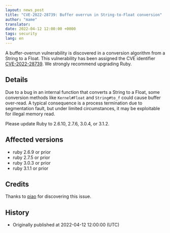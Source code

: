 ```yaml
---
layout: news_post
title: "CVE-2022-28739: Buffer overrun in String-to-Float conversion"
author: "mame"
translator:
date: 2022-04-12 12:00:00 +0000
tags: security
lang: en
---
```


A buffer-overrun vulnerability is discovered in a conversion algorithm from a String to a Float.
This vulnerability has been assigned the CVE identifier [CVE-2022-28739](https://www.cve.org/CVERecord?id=CVE-2022-28739).
We strongly recommend upgrading Ruby.

## Details

Due to a bug in an internal function that converts a String to a Float, some conversion methods like `Kernel#Float` and `String#to_f` could cause buffer over-read.
A typical consequence is a process termination due to segmentation fault, but under limited circumstances, it may be exploitable for illegal memory read.

Please update Ruby to 2.6.10, 2.7.6, 3.0.4, or 3.1.2.

## Affected versions

* ruby 2.6.9 or prior
* ruby 2.7.5 or prior
* ruby 3.0.3 or prior
* ruby 3.1.1 or prior

## Credits

Thanks to [piao](https://hackerone.com/piao?type=user) for discovering this issue.

## History

* Originally published at 2022-04-12 12:00:00 (UTC)
